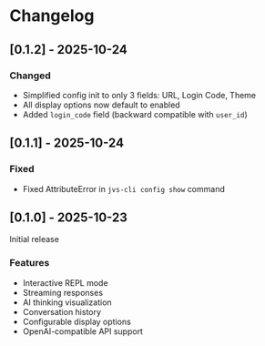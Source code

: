 # Changelog

## [0.1.2] - 2025-10-24

### Changed
- Simplified config init to only 3 fields: URL, Login Code, Theme
- All display options now default to enabled
- Added `login_code` field (backward compatible with `user_id`)

## [0.1.1] - 2025-10-24

### Fixed
- Fixed AttributeError in `jvs-cli config show` command

## [0.1.0] - 2025-10-23

Initial release

### Features
- Interactive REPL mode
- Streaming responses
- AI thinking visualization
- Conversation history
- Configurable display options
- OpenAI-compatible API support
